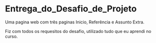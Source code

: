 # Entrega_do_Desafio_de_Projeto
Uma pagina web com três paginas Inicio, Referência e Assunto Extra.

Fiz com todos os requesitos do desafio, utilizado tudo que eu aprendi no curso.
